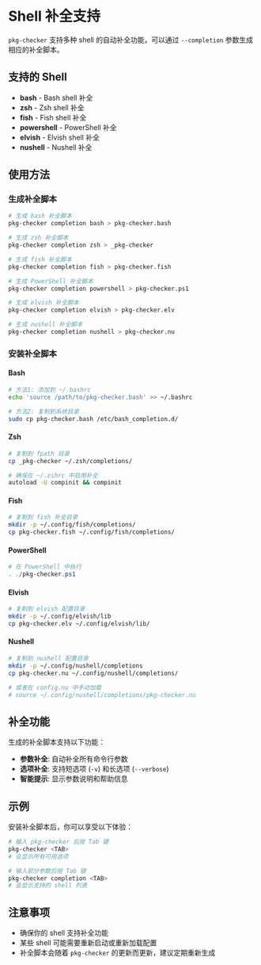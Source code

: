 # Shell 补全支持

`pkg-checker` 支持多种 shell 的自动补全功能，可以通过 `--completion` 参数生成相应的补全脚本。

## 支持的 Shell

- **bash** - Bash shell 补全
- **zsh** - Zsh shell 补全  
- **fish** - Fish shell 补全
- **powershell** - PowerShell 补全
- **elvish** - Elvish shell 补全
- **nushell** - Nushell 补全

## 使用方法

### 生成补全脚本

```bash
# 生成 bash 补全脚本
pkg-checker completion bash > pkg-checker.bash

# 生成 zsh 补全脚本
pkg-checker completion zsh > _pkg-checker

# 生成 fish 补全脚本
pkg-checker completion fish > pkg-checker.fish

# 生成 PowerShell 补全脚本
pkg-checker completion powershell > pkg-checker.ps1

# 生成 elvish 补全脚本
pkg-checker completion elvish > pkg-checker.elv

# 生成 nushell 补全脚本
pkg-checker completion nushell > pkg-checker.nu
```

### 安装补全脚本

#### Bash
```bash
# 方法1: 添加到 ~/.bashrc
echo 'source /path/to/pkg-checker.bash' >> ~/.bashrc

# 方法2: 复制到系统目录
sudo cp pkg-checker.bash /etc/bash_completion.d/
```

#### Zsh
```bash
# 复制到 fpath 目录
cp _pkg-checker ~/.zsh/completions/

# 确保在 ~/.zshrc 中启用补全
autoload -U compinit && compinit
```

#### Fish
```bash
# 复制到 fish 补全目录
mkdir -p ~/.config/fish/completions/
cp pkg-checker.fish ~/.config/fish/completions/
```

#### PowerShell
```powershell
# 在 PowerShell 中执行
. ./pkg-checker.ps1
```

#### Elvish
```bash
# 复制到 elvish 配置目录
mkdir -p ~/.config/elvish/lib
cp pkg-checker.elv ~/.config/elvish/lib/
```

#### Nushell
```bash
# 复制到 nushell 配置目录
mkdir -p ~/.config/nushell/completions
cp pkg-checker.nu ~/.config/nushell/completions/

# 或者在 config.nu 中手动加载
# source ~/.config/nushell/completions/pkg-checker.nu
```

## 补全功能

生成的补全脚本支持以下功能：

- **参数补全**: 自动补全所有命令行参数
- **选项补全**: 支持短选项 (`-v`) 和长选项 (`--verbose`)
- **智能提示**: 显示参数说明和帮助信息

## 示例

安装补全脚本后，你可以享受以下体验：

```bash
# 输入 pkg-checker 后按 Tab 键
pkg-checker <TAB>
# 会显示所有可用选项

# 输入部分参数后按 Tab 键
pkg-checker completion <TAB>
# 会显示支持的 shell 列表
```

## 注意事项

- 确保你的 shell 支持补全功能
- 某些 shell 可能需要重新启动或重新加载配置
- 补全脚本会随着 `pkg-checker` 的更新而更新，建议定期重新生成
